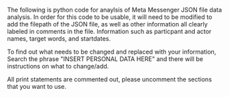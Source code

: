 The following is python code for anaylsis of Meta Messenger JSON file data analysis. 
In order for this code to be usable, it will need to be modified to add the filepath of the JSON file, 
as well as other information all clearly labeled in comments in the file. 
Information such as particpant and actor names, target words, and startdates. 

To find out what needs to be changed and replaced with your information, 
Search the phrase "INSERT PERSONAL DATA HERE" and there will be instructions on what to change/add. 

All print statements are commented out, 
please uncomment the sections that you want to use. 
